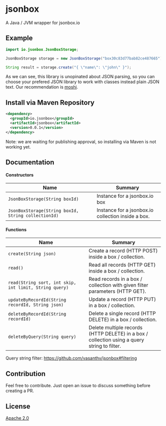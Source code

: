 # jsonbox
A Java / JVM wrapper for jsonbox.io

## Example
```java
import io.jsonbox.JsonBoxStorage;

JsonBoxStorage storage = new JsonBoxStorage("box30c83d77bab82ce487665");

String result = storage.create("{ \"name\": \"john\" }");
```

As we can see, this library is unopinated about JSON parsing, so you can choose your prefered JSON library to work with classes instead plain JSON text. Our recommendation is [moshi](https://github.com/square/moshi#moshi).

## Install via Maven Repository
```xml
<dependency>
  <groupId>io.jsonbox</groupId>
  <artifactId>jsonbox</artifactId>
  <version>0.0.1</version>
</dependency>
```
Note: we are waiting for publishing approval, so installing via Maven is not working yet.
## Documentation

#### Constructors

| Name | Summary |
|-----|---|
|`JsonBoxStorage(String boxId)`                       | Instance for a jsonbox.io box |
|`JsonBoxStorage(String boxId, String collectionId)`  | Instance for a jsonbox.io collection inside a box. |

#### Functions

| Name | Summary |
|-----|---|
|`create(String json)`                       | Create a record (HTTP POST) inside a box / collection. |
|`read()`  | Read all records (HTTP GET) inside a box / collection. |
|`read(String sort, int skip, int limit, String query)`  | Read records in a box / collection with given filter parameters (HTTP GET). |
|`updateByRecordId(String recordId, String json)`  | Update a record (HTTP PUT) in a box / collection. |
|`deleteByRecordId(String recordId)` | Delete a single record (HTTP DELETE) in a box / collection. |
|`deleteByQuery(String query)` | Delete multiple records (HTTP DELETE) in a box / collection using a query string to filter. |

Query string filter: https://github.com/vasanthv/jsonbox#filtering

## Contribution

Feel free to contribute. Just open an issue to discuss something before creating a PR.

## License

[Apache 2.0][apache-license]

[apache-license]:./LICENSE
